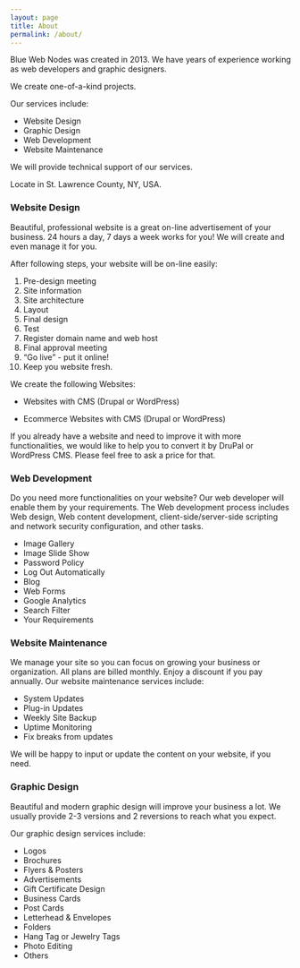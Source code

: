 ```yaml
---
layout: page
title: About
permalink: /about/
---
```


Blue Web Nodes was created in 2013. We have years of experience working as web developers and graphic designers.

We create one-of-a-kind projects.

Our services include:

* Website Design
* Graphic Design
* Web Development
* Website Maintenance

We will provide technical support of our services.

Locate in
St. Lawrence County, NY, USA.

### Website Design

Beautiful, professional website is a great on-line advertisement of your business. 24 hours a day, 7 days a week works for you! We will create and even manage it for you. 

After following steps, your website will be on-line easily:
1. Pre-design meeting
2. Site information
3. Site architecture
4. Layout
5. Final design
6. Test
7. Register domain name and web host
8. Final approval meeting
9. “Go live” - put it online!
10. Keep you website fresh.

We create the following Websites:

* Websites with CMS (Drupal or WordPress)

* Ecommerce Websites with CMS (Drupal or WordPress)

If you already have a website and need to improve it with more functionalities, we would like to help you to convert it by DruPal or WordPress CMS. Please feel free to ask a price for that.

### Web Development

Do you need more functionalities on your website? Our web developer will enable them by your requirements. The Web development process includes Web design, Web content development, client-side/server-side scripting and network security configuration, and other tasks.
* Image Gallery
* Image Slide Show
* Password Policy
* Log Out Automatically
* Blog
* Web Forms
* Google Analytics
* Search Filter
* Your Requirements

### Website Maintenance

We manage your site so you can focus on growing your business or organization. All plans are billed monthly. Enjoy a discount if you pay annually. Our website maintenance services include:
* System Updates
* Plug-in Updates
* Weekly Site Backup
* Uptime Monitoring
* Fix breaks from updates

We will be happy to input or update the content on your website, if you need.

### Graphic Design

Beautiful and modern graphic design will improve your business a lot. We usually provide 2-3 versions and 2 reversions to reach what you expect.

Our graphic design services include:
* Logos
* Brochures
* Flyers & Posters
* Advertisements
* Gift Certificate Design
* Business Cards
* Post Cards
* Letterhead & Envelopes
* Folders
* Hang Tag or Jewelry Tags
* Photo Editing
* Others
